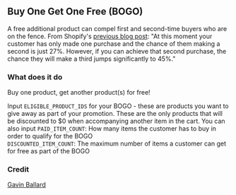 ## Buy One Get One Free (BOGO)

A free additional product can compel first and second-time buyers who are on the fence. From Shopify's [previous blog post](https://www.shopify.com/enterprise/customer-lifetime-value-after-black-friday-cyber-monday): "At this moment your customer has only made one purchase and the chance of them making a second is just 27%. However, if you can achieve that second purchase, the chance they will make a third jumps significantly to 45%."

### What does it do

Buy one product, get another product(s) for free!

Input `ELIGIBLE_PRODUCT_IDS` for your BOGO - these are products you want to give away as part of your promotion. These are the only products that will be discounted to $0 when accompanying another item in the cart.
You can also input
   `PAID_ITEM_COUNT`: How many items the customer has to buy in order to qualify for the BOGO  
   `DISCOUNTED_ITEM_COUNT`: The maximum number of items a customer can get for free as part of the BOGO

### Credit
[Gavin Ballard](https://gist.github.com/gavinballard/1ea16fe21761a1c83c3957d1b059d5b7)
